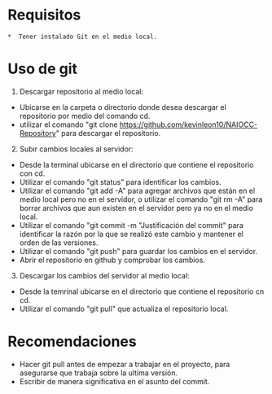 # Requisitos

	*  Tener instalado Git en el medio local.

# Uso de git

1. Descargar repositorio al medio local:

- Ubicarse en la carpeta o directorio donde desea descargar el repositorio por medio del comando cd.
- utilizar el comando "git clone https://github.com/kevinleon10/NAIOCC-Repository" para descargar el repositorio.

2. Subir cambios locales al servidor:

- Desde la terminal ubicarse en el directorio que contiene el repositorio con cd.
- Utilizar el comando "git status"  para identificar los cambios.
- Utilizar el comando "git add -A" para agregar archivos que están en el medio local pero no en el servidor, o utilizar el comando "git rm -A" para borrar archivos que aun existen en el servidor pero ya no en el medio local.
- Utilizar el comando "git commit -m "Justificación del commit" para identificar la razón por la que se realizó este cambio y mantener el orden de las versiones.
- Utilizar el comando "git push" para guardar los cambios en el servidor.
- Abrir el repositorio en github y comprobar los cambios.

3. Descargar los cambios del servidor al medio local:

- Desde la temrinal ubicarse en el directorio que contiene el repositorio cn cd.
- Utilizar el comando "git pull" que actualiza el repositorio local.

# Recomendaciones

- Hacer git pull antes de empezar a trabajar en el proyecto, para asegurarse que trabaja sobre la ultima versión.
- Escribir de manera significativa en el asunto del commit.
